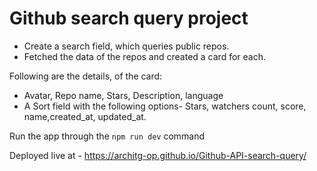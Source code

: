# Github search query project

- Create a search field, which queries public repos.
- Fetched the data of the repos and created a card for each.   

Following are the details, of the card:
- Avatar, Repo name, Stars, Description, language
- A Sort field with the following options-  Stars, watchers count, score, name,created_at, updated_at.

Run the app through the `npm run dev` command

Deployed live at -  https://architg-op.github.io/Github-API-search-query/
